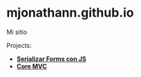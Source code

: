 # mjonathann.github.io
Mi sitio

Projects:

- **[Serializar Forms con JS](https://github.com/Mjonathann/serialize-form-js)**
- **[Core MVC](https://github.com/Mjonathann/php_core_mvc)**


